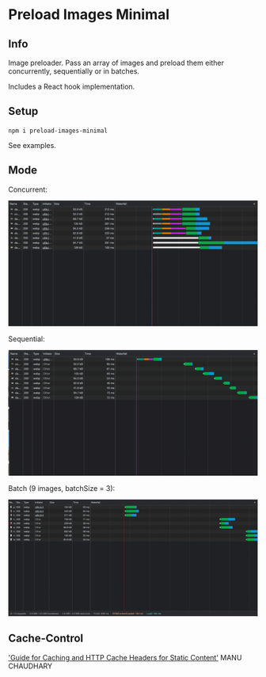 # Preload Images Minimal

## Info

Image preloader. Pass an array of images and preload them either concurrently, sequentially or in batches.

Includes a React hook implementation.

## Setup

```
npm i preload-images-minimal
```

See examples.

## Mode

Concurrent:

![Concurrent](./examples/images/concurrent.png "Concurrent")

Sequential:

![Sequential](./examples/images/sequential.png "Sequential")

Batch (9 images, batchSize = 3):

![Sequential](./examples/images/batch.png "Batch")

## Cache-Control

['Guide for Caching and HTTP Cache Headers for Static Content'](https://imagekit.io/blog/ultimate-guide-to-http-caching-for-static-assets/) MANU CHAUDHARY  